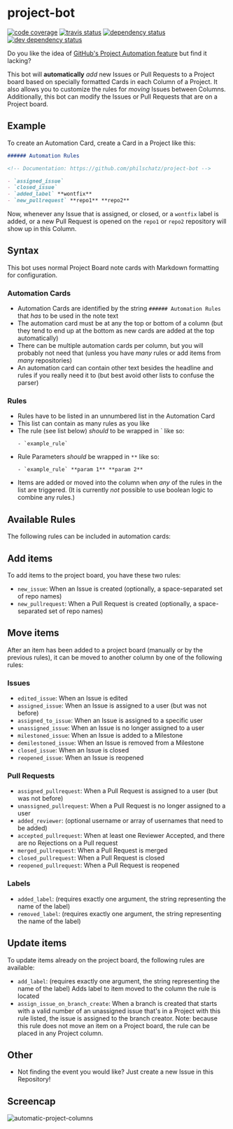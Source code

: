 # project-bot

[![code coverage][coverage-image]][coverage-url]
[![travis status][travis-image]][travis-url]
[![dependency status][dependency-image]][dependency-url]
[![dev dependency status][dev-dependency-image]][dev-dependency-url]

Do you like the idea of [GitHub's Project Automation feature](https://github.com/blog/2458-keep-your-project-boards-up-to-date-automatically) but find it lacking?

This bot will **automatically** _add_ new Issues or Pull Requests to a Project board based on specially formatted Cards in each Column of a Project. It also allows you to customize the rules for _moving_ Issues between Columns. Additionally, this bot can modify the Issues or Pull Requests that are on a Project board.


[//]: # (## Installation)

[//]: # ()
[//]: # (Go to the [project-bot GitHub App]&#40;https://github.com/apps/project-bot&#41; page and click `[Install]` &#40;or `[Configure]` if you already installed it&#41; to have it run on **Public** Project Boards.)

[//]: # ()
[//]: # (To see what it looks like, you can look at the [GitHub projects for this repository]&#40;https://github.com/philschatz/project-bot/projects&#41;.)


## Example

To create an Automation Card, create a Card in a Project like this:

```md
###### Automation Rules

<!-- Documentation: https://github.com/philschatz/project-bot -->

- `assigned_issue`
- `closed_issue`
- `added_label` **wontfix**
- `new_pullrequest` **repo1** **repo2**
```

Now, whenever any Issue that is assigned, or closed, or a `wontfix` label is added, or a new Pull Request is opened on the `repo1` or `repo2` repository will show up in this Column.


## Syntax

This bot uses normal Project Board note cards with Markdown formatting for configuration. 

### Automation Cards

- Automation Cards are identified by the string `###### Automation Rules` that _has_ to be used in the note text
- The automation card must be at any the top or bottom of a column (but they tend to end up at the bottom as new cards are added at the top automatically)
- There can be multiple automation cards per column, but you will probably not need that (unless you have _many_ rules or add items from _many_ repositories)
- An automation card can contain other text besides the headline and rules if you really need it to (but best avoid other lists to confuse the parser)

### Rules

- Rules have to be listed in an unnumbered list in the Automation Card
- This list can contain as many rules as you like
- The rule (see list below) _should_ to be wrapped in \` like so:
  ```
  - `example_rule`
  ```
- Rule Parameters _should_ be wrapped in `**` like so:
  ```
  - `example_rule` **param 1** **param 2**
  ```
- Items are added or moved into the column when _any_ of the rules in the list are triggered. (It is currently _not_ possible to use boolean logic to combine any rules.)

## Available Rules

The following rules can be included in automation cards:

## Add items

To add items to the project board, you have these two rules:

- `new_issue`: When an Issue is created (optionally, a space-separated set of repo names)
- `new_pullrequest`: When a Pull Request is created (optionally, a space-separated set of repo names)

## Move items

After an item has been added to a project board (manually or by the previous rules), it can be moved to another column by one of the following rules:

### Issues
- `edited_issue`: When an Issue is edited
- `assigned_issue`: When an Issue is assigned to a user (but was not before)
- `assigned_to_issue`: When an Issue is assigned to a specific user
- `unassigned_issue`: When an Issue is no longer assigned to a user
- `milestoned_issue`: When an Issue is added to a Milestone
- `demilestoned_issue`: When an Issue is removed from a Milestone
- `closed_issue`: When an Issue is closed
- `reopened_issue`: When an Issue is reopened

### Pull Requests
- `assigned_pullrequest`: When a Pull Request is assigned to a user (but was not before)
- `unassigned_pullrequest`: When a Pull Request is no longer assigned to a user
- `added_reviewer`: (optional username or array of usernames that need to be added)
- `accepted_pullrequest`: When at least one Reviewer Accepted, and there are no Rejections on a Pull request
- `merged_pullrequest`: When a Pull Request is merged
- `closed_pullrequest`: When a Pull Request is closed
- `reopened_pullrequest`: When a Pull Request is reopened

### Labels
- `added_label`: (requires exactly one argument, the string representing the name of the label)
- `removed_label`: (requires exactly one argument, the string representing the name of the label)

## Update items

To update items already on the project board, the following rules are available:

- `add_label`: (requires exactly one argument, the string representing the name of the label) Adds label to item moved to the column the rule is located
- `assign_issue_on_branch_create`: When a branch is created that starts with a valid number of an unassigned issue that's in a Project with this rule listed, the issue is assigned to the branch creator. Note: because this rule does not move an item on a Project board, the rule can be placed in any Project column.

## Other

- Not finding the event you would like? Just create a new Issue in this Repository!


## Screencap

![automatic-project-columns](https://user-images.githubusercontent.com/253202/37872089-ad7d21ea-2fcd-11e8-81ba-7f3977c102cf.gif)

[coverage-image]: https://img.shields.io/codecov/c/github/philschatz/project-bot.svg
[coverage-url]: https://codecov.io/gh/philschatz/project-bot
[travis-image]: https://api.travis-ci.com/philschatz/project-bot.svg
[travis-url]: https://travis-ci.com/philschatz/project-bot
[dependency-image]: https://img.shields.io/david/philschatz/project-bot.svg
[dependency-url]: https://david-dm.org/philschatz/project-bot
[dev-dependency-image]: https://img.shields.io/david/dev/philschatz/project-bot.svg
[dev-dependency-url]: https://david-dm.org/philschatz/project-bot?type=dev